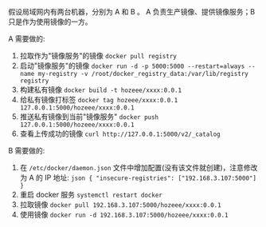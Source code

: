 
假设局域网内有两台机器，分别为 A 和 B 。
A 负责生产镜像、提供镜像服务；B 只是作为使用镜像的一方。


A 需要做的:
  1. 拉取作为"镜像服务"的镜像 `docker pull registry`
  2. 启动"镜像服务"的镜像 `docker run -d -p 5000:5000 --restart=always --name my-registry -v /root/docker_registry_data:/var/lib/registry registry`
  3. 构建私有镜像 `docker build -t hozeee/xxxx:0.0.1`
  4. 给私有镜像打标签 `docker tag hozeee/xxxx:0.0.1 127.0.0.1:5000/hozeee/xxxx:0.0.1`
  5. 推送私有镜像到当前"镜像服务" `docker push 127.0.0.1:5000/hozeee/xxxx:0.0.1`
  6. 查看上传成功的镜像 `curl http://127.0.0.1:5000/v2/_catalog`

B 需要做的:
  1. 在 `/etc/docker/daemon.json` 文件中增加配置(没有该文件就创建)，注意修改为 A 的 IP 地址:
    ``` json
    {
      "insecure-registries": ["192.168.3.107:5000"]
    }
    ```
  2. 重启 docker 服务 `systemctl restart docker`
  3. 拉取镜像 `docker pull 192.168.3.107:5000/hozeee/xxxx:0.0.1`
  4. 使用镜像 `docker run -d 192.168.3.107:5000/hozeee/xxxx:0.0.1`

